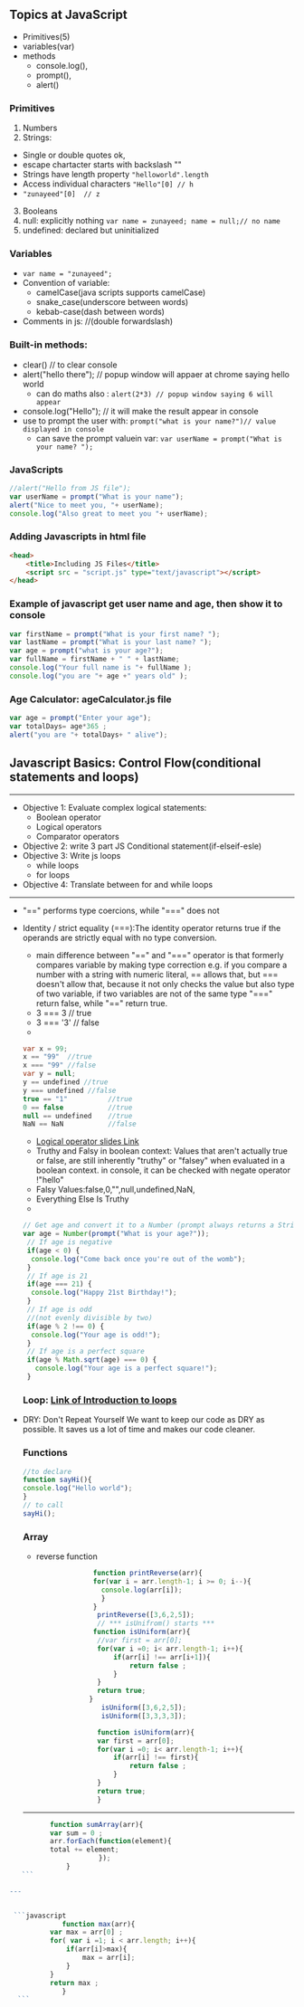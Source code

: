 ## Topics at JavaScript
- Primitives(5)
- variables(var)
- methods
  -  console.log(), 
  -  prompt(),
  -  alert() 
 ### Primitives
 1. Numbers
 2. Strings: 
  - Single or double quotes ok, 
  - escape chartacter starts with backslash "\"
  - Strings have length property `"helloworld".length `
  - Access individual characters `"Hello"[0] // h`
  - `"zunayeed"[0]  // z`
  
 3. Booleans
 4. null: explicitly nothing `var name = zunayeed; name = null;// no name`
 5. undefined: declared but uninitialized 
 ### Variables 
- `var name = "zunayeed";`
- Convention of variable: 
  -  camelCase(java scripts supports camelCase)
  -  snake_case(underscore between words)
  -  kebab-case(dash between words)
- Comments in js: //(double forwardslash)
###  Built-in methods: 
- clear() // to clear console
- alert("hello there"); // popup window will appaer at chrome saying hello world
  - can do maths also : `alert(2*3) // popup window saying 6 will appear `
- console.log("Hello"); // it will make the result appear in console
- use to prompt the user with:   `prompt("what is your name?")// value displayed in console`
  - can save the prompt valuein var: `var userName = prompt("What is your name? ");`
### JavaScripts 
```javascript
//alert("Hello from JS file");
var userName = prompt("What is your name");
alert("Nice to meet you, "+ userName);
console.log("Also great to meet you "+ userName);
```
### Adding Javascripts in html file
```html
<head>
	<title>Including JS Files</title>
	<script src = "script.js" type="text/javascript"></script>
</head>
```
### Example of javascript get user name and age, then  show it to console
```javascript
var firstName = prompt("What is your first name? ");
var lastName = prompt("What is your last name? "); 
var age = prompt("what is your age?");
var fullName = firstName + " " + lastName;
console.log("Your full name is "+ fullName );
console.log("you are "+ age +" years old" );
```
### Age Calculator: ageCalculator.js file
```javascript 
var age = prompt("Enter your age"); 
var totalDays= age*365 ; 
alert("you are "+ totalDays+ " alive");
```
## Javascript Basics: Control Flow(conditional statements and loops)
---
* Objective 1: Evaluate complex logical statements: 
  - Boolean operator
  - Logical operators 
  - Comparator operators 
* Objective 2: write 3 part JS Conditional statement(if-elseif-esle)
* Objective 3: Write js loops 
  - while loops
  - for loops 
* Objective 4: Translate between for and while loops
 ---
 * "==" performs type coercions, while "===" does not
 * Identity / strict equality (===):The identity operator returns true if the operands are strictly equal  with no type conversion.
   - main difference between "==" and "===" operator is that formerly compares variable by making type correction e.g. if you compare a number with a string with numeric literal, == allows that, but === doesn't allow that, because it not only checks the value but also type of two variable, if two variables are not of the same type "===" return false, while "==" return true. 
   - 3 === 3   // true
   - 3 === '3' // false
   - 
   ```java script
   var x = 99;
   x == "99"  //true
   x === "99" //false
   var y = null; 
   y == undefined //true
   y === undefined //false
   true == "1"          //true
   0 == false           //true
   null == undefined    //true
   NaN == NaN           //false
   ```
   - [Logical operator slides Link](http://webdev.slides.com/coltsteele/deck-4-47#/5)
   - Truthy and Falsy in boolean context: Values that aren't actually true or false, are still inherently "truthy" or "falsey" when evaluated in a boolean context. in console, it can be checked with negate operator !"hello"
   - Falsy Values:false,0,"",null,undefined,NaN, 
   - Everything Else Is Truthy
   -
   ```javascript
   // Get age and convert it to a Number (prompt always returns a String)
   var age = Number(prompt("What is your age?"));
	// If age is negative
	if(age < 0) {
	 console.log("Come back once you're out of the womb");
	}
	// If age is 21  
	if(age === 21) {
	 console.log("Happy 21st Birthday!");
	}
	// If age is odd
	//(not evenly divisible by two)
	if(age % 2 !== 0) {
	 console.log("Your age is odd!");
	}
	// If age is a perfect square
	if(age % Math.sqrt(age) === 0) {
	  console.log("Your age is a perfect square!");
	}
   ```
     ### Loop: [Link of Introduction to loops](http://webdev.slides.com/coltsteele/loops-58#/1)
 * DRY: Don't Repeat Yourself We want to keep our code as DRY as possible.  It saves us a lot of time and makes our code cleaner.
   
   ### Functions 
   ```javascript
   //to declare
   function sayHi(){
   console.log("Hello world"); 
   } 
   // to call 
   sayHi(); 
   ```
 
   ### Array 
   - reverse function
     ```javascript
				   function printReverse(arr){
				   for(var i = arr.length-1; i >= 0; i--){
				     console.log(arr[i]);
				     }
				   }
				    printReverse([3,6,2,5]);
				    // *** isUnifrom() starts ***
				   function isUniform(arr){
					//var first = arr[0];
					for(var i =0; i< arr.length-1; i++){
						if(arr[i] !== arr[i+1]){
							return false ; 
						}
					}
					return true; 
				  }
				     isUniform([3,6,2,5]);
				     isUniform([3,3,3,3]);

				    function isUniform(arr){
					var first = arr[0];
					for(var i =0; i< arr.length-1; i++){
						if(arr[i] !== first){
							return false ; 
						}
					}
					return true; 
				    }   
       ```
   
   
   ------------------------------------------------------------------------------------------
   
  ```javascript
			function sumArray(arr){
			var sum = 0 ; 
			arr.forEach(function(element){
			total += element;
						});
				}
     ```
  
---


   ```javascript
		       function max(arr){
			var max = arr[0] ;
			for( var i =1; i < arr.length; i++){
				if(arr[i]>max){
					max = arr[i];
				}
			}
			return max ; 
		       }
    ```
